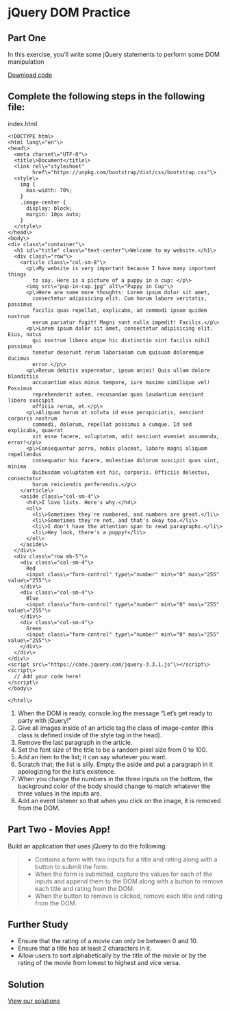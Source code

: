 jQuery DOM Practice
===================

Part One
--------

In this exercise, you’ll write some jQuery statements to perform some DOM manipulation

[Download code](../jquery-dom.zip)

Complete the following steps in the following file:
---------------------------------------------------

index.html
```
<!DOCTYPE html>
<html lang\="en"\>
<head\>
  <meta charset\="UTF-8"\>
  <title\>Document</title\>
  <link rel\="stylesheet"
        href\="https://unpkg.com/bootstrap/dist/css/bootstrap.css"\>
  <style\>
    img {
      max-width: 70%;
    }
    .image-center {
      display: block;
      margin: 10px auto;
    }
  </style\>
</head\>
<body\>
<div class\="container"\>
  <h1 id\="title" class\="text-center"\>Welcome to my website.</h1\>
  <div class\="row"\>
    <article class\="col-sm-8"\>
      <p\>My website is very important because I have many important things
        to say. Here is a picture of a puppy in a cup: </p\>
      <img src\="pup-in-cup.jpg" alt\="Puppy in Cup"\>
      <p\>Here are some more thoughts: Lorem ipsum dolor sit amet,
        consectetur adipisicing elit. Cum harum labore veritatis, possimus
        facilis quas repellat, explicabo, ad commodi ipsum quidem nostrum
        earum pariatur fugit! Magni sunt nulla impedit! Facilis.</p\>
      <p\>Lorem ipsum dolor sit amet, consectetur adipisicing elit. Eius, natus
        qui nostrum libero atque hic distinctio sint facilis nihil possimus
        tenetur deserunt rerum laboriosam cum quisuam doloremque ducimus
        error.</p\>
      <p\>Rerum debitis aspernatur, ipsum animi! Quis ullam dolore blanditiis
        accusantium eius minus tempore, iure maxime similique vel! Possimus
        reprehenderit autem, recusandae quos laudantium nesciunt libero suscipit
        officia rerum, et.</p\>
      <p\>Aliquam harum at soluta id esse perspiciatis, nesciunt corporis nostrum
        commodi, dolorum, repellat possimus a cumque. Id sed explicabo, quaerat
        sit esse facere, voluptatem, odit nesciunt eveniet assumenda, error!</p\>
      <p\>Consequuntur porro, nobis placeat, labore magni aliquam repellendus
        consequatur hic facere, molestiae dolorum suscipit quos sint, minima
        Quibusdam voluptatem est hic, corporis. Officiis delectus, consectetur
        harum reiciendis perferendis.</p\>
    </article\>
    <aside class\="col-sm-4"\>
      <h4\>I love lists. Here's why.</h4\>
      <ol\>
        <li\>Sometimes they're numbered, and numbers are great.</li\>
        <li\>Sometimes they're not, and that's okay too.</li\>
        <li\>I don't have the attention span to read paragraphs.</li\>
        <li\>Hey look, there's a puppy!</li\>
      </ol\>
    </aside\>
  </div\>
  <div class\="row mb-5"\>
    <div class\="col-sm-4"\>
      Red
      <input class\="form-control" type\="number" min\="0" max\="255" value\="255"\>
    </div\>
    <div class\="col-sm-4"\>
      Blue
      <input class\="form-control" type\="number" min\="0" max\="255" value\="255"\>
    </div\>
    <div class\="col-sm-4"\>
      Green
      <input class\="form-control" type\="number" min\="0" max\="255" value\="255"\>
    </div\>
  </div\>
</div\>
<script src\="https://code.jquery.com/jquery-3.3.1.js"\></script\>
<script\>
  // Add your code here!
</script\>
</body\>

</html\>
```
1.  When the DOM is ready, console.log the message “Let’s get ready to party with jQuery!”
2.  Give all images inside of an article tag the class of image-center (this class is defined inside of the style tag in the head).
3.  Remove the last paragraph in the article.
4.  Set the font size of the title to be a random pixel size from 0 to 100.
5.  Add an item to the list; it can say whatever you want.
6.  Scratch that; the list is silly. Empty the aside and put a paragraph in it apologizing for the list’s existence.
7.  When you change the numbers in the three inputs on the bottom, the background color of the body should change to match whatever the three values in the inputs are.
8.  Add an event listener so that when you click on the image, it is removed from the DOM.

Part Two - Movies App!
----------------------

Build an application that uses jQuery to do the following:

> *   Contains a form with two inputs for a title and rating along with a button to submit the form.
> *   When the form is submitted, capture the values for each of the inputs and append them to the DOM along with a button to remove each title and rating from the DOM.
> *   When the button to remove is clicked, remove each title and rating from the DOM.

Further Study
-------------

*   Ensure that the rating of a movie can only be between 0 and 10.
*   Ensure that a title has at least 2 characters in it.
*   Allow users to sort alphabetically by the title of the movie or by the rating of the movie from lowest to highest and vice versa.

Solution
--------

[View our solutions](solution/index.html)